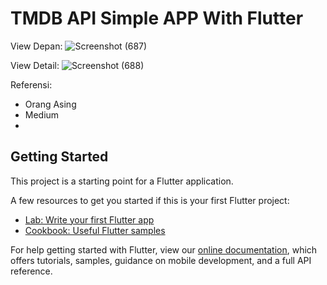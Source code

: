 # TMDB API Simple APP With Flutter

View Depan:
![Screenshot (687)](https://user-images.githubusercontent.com/38920294/156531415-b9001095-b740-4ef9-bf31-be06eb7168f6.png)

View Detail:
![Screenshot (688)](https://user-images.githubusercontent.com/38920294/156531452-34c6c66f-e9bf-48b5-9a99-80b73a05831e.png)

Referensi:
- Orang Asing
- Medium
- 
## Getting Started

This project is a starting point for a Flutter application.

A few resources to get you started if this is your first Flutter project:

- [Lab: Write your first Flutter app](https://flutter.dev/docs/get-started/codelab)
- [Cookbook: Useful Flutter samples](https://flutter.dev/docs/cookbook)

For help getting started with Flutter, view our
[online documentation](https://flutter.dev/docs), which offers tutorials,
samples, guidance on mobile development, and a full API reference.
